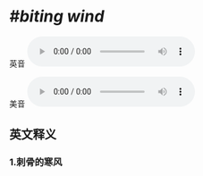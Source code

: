 # ***\#biting wind*** 
英音
<audio src="./media/biting wind1_AAC.aac" controls="controls"></audio>

美音
<audio src="./media/biting wind2_AAC.aac" controls="controls"></audio>



  

英文释义
---
### 1.**刺骨的寒风**  


